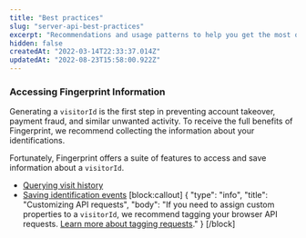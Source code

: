 ```yaml
---
title: "Best practices"
slug: "server-api-best-practices"
excerpt: "Recommendations and usage patterns to help you get the most out of the Server API."
hidden: false
createdAt: "2022-03-14T22:33:37.014Z"
updatedAt: "2022-08-23T15:58:00.922Z"
---
```

### Accessing Fingerprint Information

Generating a `visitorId` is the first step in preventing account takeover, payment fraud, and similar unwanted activity. To receive the full benefits of Fingerprint, we recommend collecting the information about your identifications.

Fortunately, Fingerprint offers a suite of features to access and save information about a `visitorId`.

- [Querying visit history](doc:querying-visitor-information)
- [Saving identification events](doc:saving-visitor-information)
[block:callout]
{
  "type": "info",
  "title": "Customizing API requests",
  "body": "If you need to assign custom properties to a `visitorId`, we recommend tagging your browser API requests. [Learn more about tagging requests](doc:tagging-information)."
}
[/block]